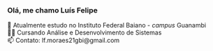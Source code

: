 <html>
  <head> </head>
  <body>
<h3> Olá, me chamo Luís Felipe </h3>

<p> 
 🔭 Atualmente estudo no Instituto Federal Baiano - <i>campus</i> Guanambi <br>
 👨‍💻 Cursando Análise e Desenvolvimento de Sistemas <br>
 📫 Contato: lf.moraes21gbi@gmail.com <br>
</p>
  </body>
  <html>
